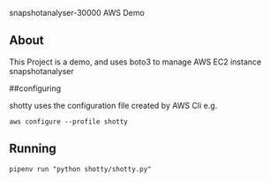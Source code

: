 snapshotanalyser-30000
AWS Demo
## About

This Project is a demo, and uses boto3 to manage AWS EC2 instance snapshotanalyser

##configuring

shotty uses the configuration file created by AWS Cli e.g.

`aws configure --profile shotty`

## Running

`pipenv run "python shotty/shotty.py"`
